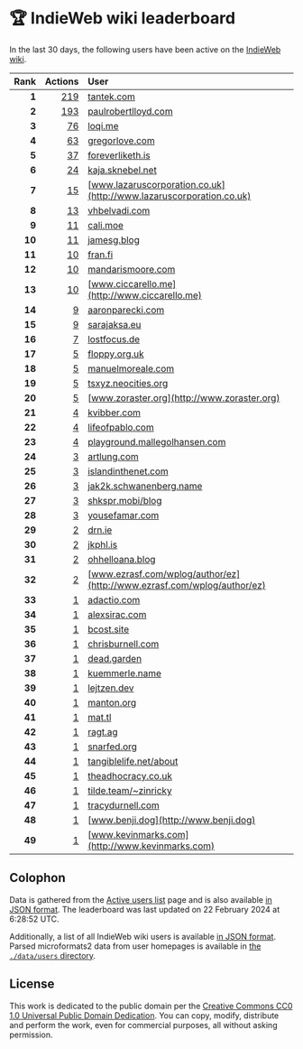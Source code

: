 # 🏆 IndieWeb wiki leaderboard

In the last 30 days, the following users have been active on the [IndieWeb wiki](https://indieweb.org).

| Rank | Actions | User |
|-----:|--------:|:-----|
| **1** | [219](https://indieweb.org/Special:Contributions/Tantek.com) | [tantek.com](http://tantek.com) |
| **2** | [193](https://indieweb.org/Special:Contributions/Paulrobertlloyd.com) | [paulrobertlloyd.com](http://paulrobertlloyd.com) |
| **3** | [76](https://indieweb.org/Special:Contributions/Loqi.me) | [loqi.me](http://loqi.me) |
| **4** | [63](https://indieweb.org/Special:Contributions/Gregorlove.com) | [gregorlove.com](http://gregorlove.com) |
| **5** | [37](https://indieweb.org/Special:Contributions/Foreverliketh.is) | [foreverliketh.is](http://foreverliketh.is) |
| **6** | [24](https://indieweb.org/Special:Contributions/Kaja.sknebel.net) | [kaja.sknebel.net](http://kaja.sknebel.net) |
| **7** | [15](https://indieweb.org/Special:Contributions/Www.lazaruscorporation.co.uk) | [www.lazaruscorporation.co.uk](http://www.lazaruscorporation.co.uk) |
| **8** | [13](https://indieweb.org/Special:Contributions/Vhbelvadi.com) | [vhbelvadi.com](http://vhbelvadi.com) |
| **9** | [11](https://indieweb.org/Special:Contributions/Cali.moe) | [cali.moe](http://cali.moe) |
| **10** | [11](https://indieweb.org/Special:Contributions/Jamesg.blog) | [jamesg.blog](http://jamesg.blog) |
| **11** | [10](https://indieweb.org/Special:Contributions/Fran.fi) | [fran.fi](http://fran.fi) |
| **12** | [10](https://indieweb.org/Special:Contributions/Mandarismoore.com) | [mandarismoore.com](http://mandarismoore.com) |
| **13** | [10](https://indieweb.org/Special:Contributions/Www.ciccarello.me) | [www.ciccarello.me](http://www.ciccarello.me) |
| **14** | [9](https://indieweb.org/Special:Contributions/Aaronparecki.com) | [aaronparecki.com](http://aaronparecki.com) |
| **15** | [9](https://indieweb.org/Special:Contributions/Sarajaksa.eu) | [sarajaksa.eu](http://sarajaksa.eu) |
| **16** | [7](https://indieweb.org/Special:Contributions/Lostfocus.de) | [lostfocus.de](http://lostfocus.de) |
| **17** | [5](https://indieweb.org/Special:Contributions/Floppy.org.uk) | [floppy.org.uk](http://floppy.org.uk) |
| **18** | [5](https://indieweb.org/Special:Contributions/Manuelmoreale.com) | [manuelmoreale.com](http://manuelmoreale.com) |
| **19** | [5](https://indieweb.org/Special:Contributions/Tsxyz.neocities.org) | [tsxyz.neocities.org](http://tsxyz.neocities.org) |
| **20** | [5](https://indieweb.org/Special:Contributions/Www.zoraster.org) | [www.zoraster.org](http://www.zoraster.org) |
| **21** | [4](https://indieweb.org/Special:Contributions/Kvibber.com) | [kvibber.com](http://kvibber.com) |
| **22** | [4](https://indieweb.org/Special:Contributions/Lifeofpablo.com) | [lifeofpablo.com](http://lifeofpablo.com) |
| **23** | [4](https://indieweb.org/Special:Contributions/Playground.mallegolhansen.com) | [playground.mallegolhansen.com](http://playground.mallegolhansen.com) |
| **24** | [3](https://indieweb.org/Special:Contributions/Artlung.com) | [artlung.com](http://artlung.com) |
| **25** | [3](https://indieweb.org/Special:Contributions/Islandinthenet.com) | [islandinthenet.com](http://islandinthenet.com) |
| **26** | [3](https://indieweb.org/Special:Contributions/Jak2k.schwanenberg.name) | [jak2k.schwanenberg.name](http://jak2k.schwanenberg.name) |
| **27** | [3](https://indieweb.org/Special:Contributions/Shkspr.mobi_blog) | [shkspr.mobi/blog](http://shkspr.mobi/blog) |
| **28** | [3](https://indieweb.org/Special:Contributions/Yousefamar.com) | [yousefamar.com](http://yousefamar.com) |
| **29** | [2](https://indieweb.org/Special:Contributions/Drn.ie) | [drn.ie](http://drn.ie) |
| **30** | [2](https://indieweb.org/Special:Contributions/Jkphl.is) | [jkphl.is](http://jkphl.is) |
| **31** | [2](https://indieweb.org/Special:Contributions/Ohhelloana.blog) | [ohhelloana.blog](http://ohhelloana.blog) |
| **32** | [2](https://indieweb.org/Special:Contributions/Www.ezrasf.com_wplog_author_ez) | [www.ezrasf.com/wplog/author/ez](http://www.ezrasf.com/wplog/author/ez) |
| **33** | [1](https://indieweb.org/Special:Contributions/Adactio.com) | [adactio.com](http://adactio.com) |
| **34** | [1](https://indieweb.org/Special:Contributions/Alexsirac.com) | [alexsirac.com](http://alexsirac.com) |
| **35** | [1](https://indieweb.org/Special:Contributions/Bcost.site) | [bcost.site](http://bcost.site) |
| **36** | [1](https://indieweb.org/Special:Contributions/Chrisburnell.com) | [chrisburnell.com](http://chrisburnell.com) |
| **37** | [1](https://indieweb.org/Special:Contributions/Dead.garden) | [dead.garden](http://dead.garden) |
| **38** | [1](https://indieweb.org/Special:Contributions/Kuemmerle.name) | [kuemmerle.name](http://kuemmerle.name) |
| **39** | [1](https://indieweb.org/Special:Contributions/Lejtzen.dev) | [lejtzen.dev](http://lejtzen.dev) |
| **40** | [1](https://indieweb.org/Special:Contributions/Manton.org) | [manton.org](http://manton.org) |
| **41** | [1](https://indieweb.org/Special:Contributions/Mat.tl) | [mat.tl](http://mat.tl) |
| **42** | [1](https://indieweb.org/Special:Contributions/Ragt.ag) | [ragt.ag](http://ragt.ag) |
| **43** | [1](https://indieweb.org/Special:Contributions/Snarfed.org) | [snarfed.org](http://snarfed.org) |
| **44** | [1](https://indieweb.org/Special:Contributions/Tangiblelife.net_about) | [tangiblelife.net/about](http://tangiblelife.net/about) |
| **45** | [1](https://indieweb.org/Special:Contributions/Theadhocracy.co.uk) | [theadhocracy.co.uk](http://theadhocracy.co.uk) |
| **46** | [1](https://indieweb.org/Special:Contributions/Tilde.team_~zinricky) | [tilde.team/~zinricky](http://tilde.team/~zinricky) |
| **47** | [1](https://indieweb.org/Special:Contributions/Tracydurnell.com) | [tracydurnell.com](http://tracydurnell.com) |
| **48** | [1](https://indieweb.org/Special:Contributions/Www.benji.dog) | [www.benji.dog](http://www.benji.dog) |
| **49** | [1](https://indieweb.org/Special:Contributions/Www.kevinmarks.com) | [www.kevinmarks.com](http://www.kevinmarks.com) |


## Colophon

Data is gathered from the [Active users list](https://indieweb.org/Special:ActiveUsers) page and is also available [in JSON format](https://github.com/jgarber623/indieweb-wiki-leaderboard/blob/main/data/leaderboard.json). The leaderboard was last updated on 22 February 2024 at 6:28:52 UTC.

Additionally, a list of all IndieWeb wiki users is available [in JSON format](https://github.com/jgarber623/indieweb-wiki-leaderboard/blob/main/data/users.json). Parsed microformats2 data from user homepages is available in [the `./data/users` directory](https://github.com/jgarber623/indieweb-wiki-leaderboard/blob/main/data/users).

## License

This work is dedicated to the public domain per the [Creative Commons CC0 1.0 Universal Public Domain Dedication](https://creativecommons.org/publicdomain/zero/1.0/). You can copy, modify, distribute and perform the work, even for commercial purposes, all without asking permission.
